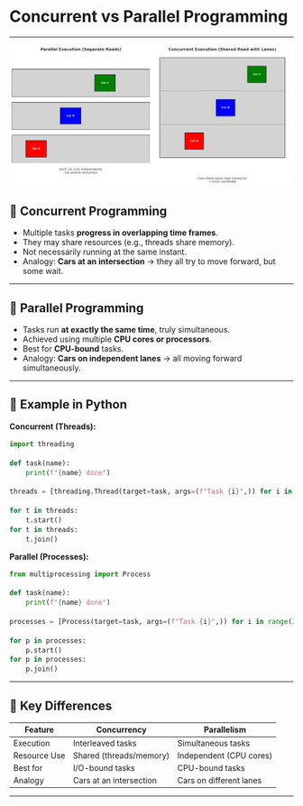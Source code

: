 # Concurrent vs Parallel Programming

---

![Car analogy](Parallel_vs_Concurrent_Roads.png)

## 🔹 Concurrent Programming
- Multiple tasks **progress in overlapping time frames**.  
- They may share resources (e.g., threads share memory).  
- Not necessarily running at the same instant.  
- Analogy: **Cars at an intersection** → they all try to move forward, but some wait.  

---

## 🔹 Parallel Programming
- Tasks run **at exactly the same time**, truly simultaneous.  
- Achieved using multiple **CPU cores or processors**.  
- Best for **CPU-bound** tasks.  
- Analogy: **Cars on independent lanes** → all moving forward simultaneously.  

---

## 🔹 Example in Python

**Concurrent (Threads):**
```python
import threading

def task(name):
    print(f"{name} done")

threads = [threading.Thread(target=task, args=(f"Task {i}",)) for i in range(3)]

for t in threads: 
    t.start()
for t in threads: 
    t.join()
```

**Parallel (Processes):**
```python
from multiprocessing import Process

def task(name):
    print(f"{name} done")

processes = [Process(target=task, args=(f"Task {i}",)) for i in range(3)]

for p in processes: 
    p.start()
for p in processes: 
    p.join()
```

---

## 🔹 Key Differences

| Feature        | Concurrency | Parallelism |
|----------------|-------------|-------------|
| Execution      | Interleaved tasks | Simultaneous tasks |
| Resource Use   | Shared (threads/memory) | Independent (CPU cores) |
| Best for       | I/O-bound tasks | CPU-bound tasks |
| Analogy        | Cars at an intersection | Cars on different lanes |

---
